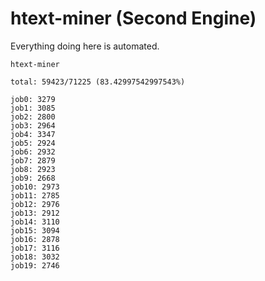 # htext-miner (Second Engine)

Everything doing here is automated.

```
htext-miner

total: 59423/71225 (83.42997542997543%)

job0: 3279
job1: 3085
job2: 2800
job3: 2964
job4: 3347
job5: 2924
job6: 2932
job7: 2879
job8: 2923
job9: 2668
job10: 2973
job11: 2785
job12: 2976
job13: 2912
job14: 3110
job15: 3094
job16: 2878
job17: 3116
job18: 3032
job19: 2746
```